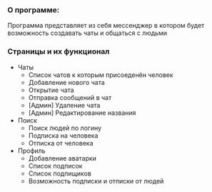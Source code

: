 ### О программе:

Программа представляет из себя мессенджер в котором будет возможность создавать чаты и общаться с людьми

### Страницы и их функционал

- Чаты
  - Список чатов к которым присоеденён человек
  - Добавление нового чата
  - Открытие чата
  - Отправка сообщений в чат
  - [Админ] Удаление чата
  - [Админ] Редактирование названия
- Поиск
  - Поиск людей по логину
  - Подписка на человека
  - Отписка от человека
- Профиль
    - Добавление аватарки
    - Список подписок
    - Список подпищиков
    - Возможность подписки и отписки от людей
